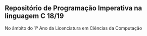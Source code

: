 ## Repositório de Programação Imperativa na linguagem C 18/19

No âmbito do 1º Ano da Licenciatura em Ciências da Computação
